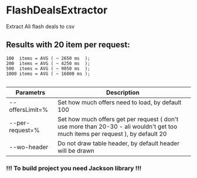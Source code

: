 # FlashDealsExtractor
Extract Ali flash deals to csv

## Results with 20 item per request:
	100  items = AVG ( ~ 2650 ms  );
	200  items = AVG ( ~ 4250 ms  );
	500  items = AVG ( ~ 9050 ms  );
	1000 items = AVG ( ~ 16800 ms );
	
## 
| Parametrs | Description |
| --------- | ----------- |
| --offersLimit=%        | Set how much offers need to load, by default 100 |
| --per-request=%        | Set how much offers get per request ( don't use more than 20-30 - ali wouldn't get too much items per request ), by default 20 |
| --wo-header            | Do not draw table header, by default header will be drawn |

### !!! To build project you need Jackson library !!!

